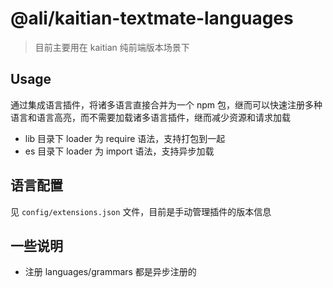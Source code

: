 # @ali/kaitian-textmate-languages
> 目前主要用在 kaitian 纯前端版本场景下

## Usage
通过集成语言插件，将诸多语言直接合并为一个 npm 包，继而可以快速注册多种语言和语言高亮，而不需要加载诸多语言插件，继而减少资源和请求加载
* lib 目录下 loader 为 require 语法，支持打包到一起
* es 目录下 loader 为 import 语法，支持异步加载

## 语言配置
见 `config/extensions.json` 文件，目前是手动管理插件的版本信息

## 一些说明
* 注册 languages/grammars 都是异步注册的
